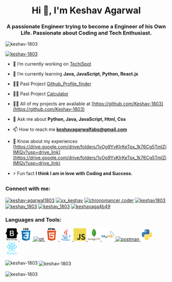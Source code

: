<h1 align="center">Hi 👋, I'm Keshav Agarwal</h1>
<h3 align="center">A passionate Engineer trying to become a Engineer of his Own Life. Passionate about Coding and Tech Enthusiast.</h3>

<p align="left"> <img src="https://komarev.com/ghpvc/?username=keshav-1803&label=Profile%20views&color=0e75b6&style=flat" alt="keshav-1803" /> </p>

<p align="left"> <a href="https://github.com/ryo-ma/github-profile-trophy"><img src="https://github-profile-trophy.vercel.app/?username=keshav-1803" alt="keshav-1803" /></a> </p>

- 🔭 I’m currently working on [TechiSpot](https://github.com/Keshav-1803/TechiSpot)

- 🌱 I’m currently learning **Java, JavaScript, Python, React.js**

- 🧑‍💻 Past Project [Github_Profile_finder](https://github.com/Keshav-1803/Github_Profile_finder)

- 🧑‍💻 Past Project [Calculator](https://github.com/Keshav-1803/Calculator)

- 👨‍💻 All of my projects are available at [https://github.com/Keshav-1803](https://github.com/Keshav-1803)

- 💬 Ask me about **Python, Java, JavaScript, Html, Css**

- 📫 How to reach me **keshavagarwalfabs@gmail.com**

- 📄 Know about my experiences [https://drive.google.com/drive/folders/1vOg9YvKIrKeTpx_1k76Cg5TmIZiIMIQv?usp=drive_link](https://drive.google.com/drive/folders/1vOg9YvKIrKeTpx_1k76Cg5TmIZiIMIQv?usp=drive_link)

- ⚡ Fun fact **I think I am in love with Coding and Success.**

<h3 align="left">Connect with me:</h3>
<p align="left">
<a href="https://linkedin.com/in/keshav-agarwal1803" target="blank"><img align="center" src="https://raw.githubusercontent.com/rahuldkjain/github-profile-readme-generator/master/src/images/icons/Social/linked-in-alt.svg" alt="keshav-agarwal1803" height="30" width="40" /></a>
<a href="https://instagram.com/xx_keshav" target="blank"><img align="center" src="https://raw.githubusercontent.com/rahuldkjain/github-profile-readme-generator/master/src/images/icons/Social/instagram.svg" alt="xx_keshav" height="30" width="40" /></a>
<a href="https://www.youtube.com/channel/UCi_askX0qTJ28pYUdqWF-kA" target="blank"><img align="center" src="https://raw.githubusercontent.com/rahuldkjain/github-profile-readme-generator/master/src/images/icons/Social/youtube.svg" alt="chronomancer coder" height="30" width="40" /></a>
<a href="https://www.codechef.com/users/keshav1803" target="blank"><img align="center" src="https://cdn.jsdelivr.net/npm/simple-icons@3.1.0/icons/codechef.svg" alt="keshav1803" height="30" width="40" /></a>
<a href="https://codeforces.com/profile/keshav_1803" target="blank"><img align="center" src="https://raw.githubusercontent.com/rahuldkjain/github-profile-readme-generator/master/src/images/icons/Social/codeforces.svg" alt="keshav_1803" height="30" width="40" /></a>
<a href="https://www.leetcode.com/keshav_1803" target="blank"><img align="center" src="https://raw.githubusercontent.com/rahuldkjain/github-profile-readme-generator/master/src/images/icons/Social/leet-code.svg" alt="keshav_1803" height="30" width="40" /></a>
<a href="https://auth.geeksforgeeks.org/user/keshavaga4b49" target="blank"><img align="center" src="https://raw.githubusercontent.com/rahuldkjain/github-profile-readme-generator/master/src/images/icons/Social/geeks-for-geeks.svg" alt="keshavaga4b49" height="30" width="40" /></a>
</p>

<h3 align="left">Languages and Tools:</h3>
<p align="left"> <a href="https://getbootstrap.com" target="_blank" rel="noreferrer"> <img src="https://raw.githubusercontent.com/devicons/devicon/master/icons/bootstrap/bootstrap-plain-wordmark.svg" alt="bootstrap" width="40" height="40"/> </a> <a href="https://www.w3schools.com/css/" target="_blank" rel="noreferrer"> <img src="https://raw.githubusercontent.com/devicons/devicon/master/icons/css3/css3-original-wordmark.svg" alt="css3" width="40" height="40"/> </a> <a href="https://git-scm.com/" target="_blank" rel="noreferrer"> <img src="https://www.vectorlogo.zone/logos/git-scm/git-scm-icon.svg" alt="git" width="40" height="40"/> </a> <a href="https://www.w3.org/html/" target="_blank" rel="noreferrer"> <img src="https://raw.githubusercontent.com/devicons/devicon/master/icons/html5/html5-original-wordmark.svg" alt="html5" width="40" height="40"/> </a> <a href="https://www.java.com" target="_blank" rel="noreferrer"> <img src="https://raw.githubusercontent.com/devicons/devicon/master/icons/java/java-original.svg" alt="java" width="40" height="40"/> </a> <a href="https://developer.mozilla.org/en-US/docs/Web/JavaScript" target="_blank" rel="noreferrer"> <img src="https://raw.githubusercontent.com/devicons/devicon/master/icons/javascript/javascript-original.svg" alt="javascript" width="40" height="40"/> </a> <a href="https://www.mongodb.com/" target="_blank" rel="noreferrer"> <img src="https://raw.githubusercontent.com/devicons/devicon/master/icons/mongodb/mongodb-original-wordmark.svg" alt="mongodb" width="40" height="40"/> </a> <a href="https://www.mysql.com/" target="_blank" rel="noreferrer"> <img src="https://raw.githubusercontent.com/devicons/devicon/master/icons/mysql/mysql-original-wordmark.svg" alt="mysql" width="40" height="40"/> </a> <a href="https://postman.com" target="_blank" rel="noreferrer"> <img src="https://www.vectorlogo.zone/logos/getpostman/getpostman-icon.svg" alt="postman" width="40" height="40"/> </a> <a href="https://www.python.org" target="_blank" rel="noreferrer"> <img src="https://raw.githubusercontent.com/devicons/devicon/master/icons/python/python-original.svg" alt="python" width="40" height="40"/> </a> <a href="https://reactjs.org/" target="_blank" rel="noreferrer"> <img src="https://raw.githubusercontent.com/devicons/devicon/master/icons/react/react-original-wordmark.svg" alt="react" width="40" height="40"/> </a> </p>

<p><img align="left" src="https://github-readme-stats.vercel.app/api/top-langs?username=keshav-1803&show_icons=true&locale=en&layout=compact" alt="keshav-1803" /></p>

<p>&nbsp;<img align="center" src="https://github-readme-stats.vercel.app/api?username=keshav-1803&show_icons=true&locale=en" alt="keshav-1803" /></p>

<p><img align="center" src="https://github-readme-streak-stats.herokuapp.com/?user=keshav-1803&" alt="keshav-1803" /></p>
